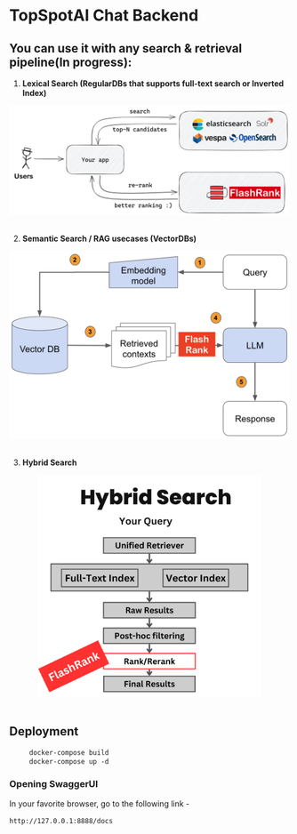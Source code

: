 # TopSpotAI Chat Backend
## You can use it with any search & retrieval pipeline(In progress):

1. **Lexical Search (RegularDBs that supports full-text search or Inverted Index)**
  <center><img src="./images/lexical_search.png" width=600/></center>

<br/>

2. **Semantic Search / RAG usecases (VectorDBs)**
  <center><img src="./images/vector_search_rag.png" width=600/></center>
<br/>

3. **Hybrid Search**
  <center><img src="./images/hybrid_search.png" width=400/></center>

<br/>

## Deployment

```
     docker-compose build
     docker-compose up -d
```

### Opening SwaggerUI
In your favorite browser, go to the following link - 
```text
http://127.0.0.1:8888/docs
``` 